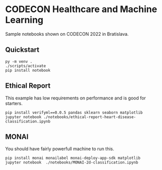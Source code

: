 # CODECON Healthcare and Machine Learning

Sample notebooks shown on CODECON 2022 in Bratislava.

## Quickstart
```
py -m venv .
./scripts/activate
pip install notebook
```

## Ethical Report

This example has low requirements on performance and is good for starters.
```
pip install verifyml==0.0.5 pandas sklearn seaborn matplotlib
jupyter notebook ./notebooks/ethical-report-heart-disease-classification.ipynb
```

## MONAI

You should have fairly powerfull machine to run this.
```
pip install monai monailabel monai-deploy-app-sdk matplotlib
jupyter notebook  ./notebooks/MONAI-2d-classification.ipynb
```